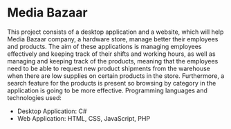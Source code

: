 # Media Bazaar
This project consists of a desktop application and a website, which will help Media Bazaar company, a hardware store, manage better their employees and products.
The aim of these applications is managing employees effectively and keeping track of their shifts and working hours, as well as managing and keeping track of the products, meaning that the employees need to be able to request new product shipments from the warehouse when there are low supplies on certain products in the store. Furthermore, a search feature for the products is present so browsing by category in the application is going to be more effective.
Programming languages and technologies used: 
- Desktop Application: C#
- Web Application: HTML, CSS, JavaScript, PHP
